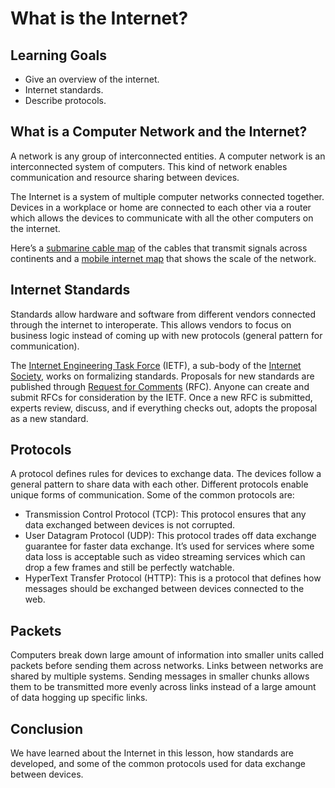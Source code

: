# What is the Internet?

## Learning Goals

- Give an overview of the internet.
- Internet standards.
- Describe protocols.

## What is a Computer Network and the Internet?

A network is any group of interconnected entities. A computer network is an
interconnected system of computers. This kind of network enables communication
and resource sharing between devices.

The Internet is a system of multiple computer networks connected together.
Devices in a workplace or home are connected to each other via a router which
allows the devices to communicate with all the other computers on the internet.

Here’s a [submarine cable map](https://www.submarinecablemap.com/) of the cables
that transmit signals across continents and a
[mobile internet map](https://labs.mapbox.com/labs/twitter-gnip/brands/#3/26.35/-20.21)
that shows the scale of the network.

## Internet Standards

Standards allow hardware and software from different vendors connected through
the internet to interoperate. This allows vendors to focus on business logic
instead of coming up with new protocols (general pattern for communication).

The [Internet Engineering Task Force](https://www.ietf.org/about/introduction/)
(IETF), a sub-body of the [Internet Society](https://www.internetsociety.org/),
works on formalizing standards. Proposals for new standards are published
through
[Request for Comments](https://en.wikipedia.org/wiki/Request_for_Comments)
(RFC). Anyone can create and submit RFCs for consideration by the IETF. Once a
new RFC is submitted, experts review, discuss, and if everything checks out,
adopts the proposal as a new standard.

## Protocols

A protocol defines rules for devices to exchange data. The devices follow a
general pattern to share data with each other. Different protocols enable unique
forms of communication. Some of the common protocols are:

- Transmission Control Protocol (TCP): This protocol ensures that any data
  exchanged between devices is not corrupted.
- User Datagram Protocol (UDP): This protocol trades off data exchange guarantee
  for faster data exchange. It’s used for services where some data loss is
  acceptable such as video streaming services which can drop a few frames and
  still be perfectly watchable.
- HyperText Transfer Protocol (HTTP): This is a protocol that defines how
  messages should be exchanged between devices connected to the web.

## Packets

Computers break down large amount of information into smaller units called
packets before sending them across networks. Links between networks are shared
by multiple systems. Sending messages in smaller chunks allows them to be
transmitted more evenly across links instead of a large amount of data hogging
up specific links.

## Conclusion

We have learned about the Internet in this lesson, how standards are developed,
and some of the common protocols used for data exchange between devices.
